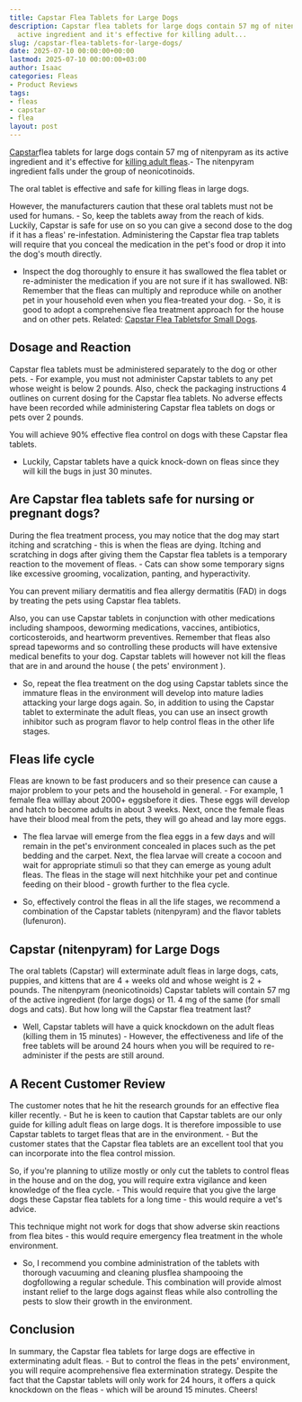 ```yaml
---
title: Capstar Flea Tablets for Large Dogs
description: Capstar flea tablets for large dogs contain 57 mg of nitenpyram as its
  active ingredient and it's effective for killing adult...
slug: /capstar-flea-tablets-for-large-dogs/
date: 2025-07-10 00:00:00+00:00
lastmod: 2025-07-10 00:00:00+03:00
author: Isaac
categories: Fleas
- Product Reviews
tags:
- fleas
- capstar
- flea
layout: post
---
```

[Capstar](https://pestpolicy.com/capstar-flea-tablets-for-small-dogs/)flea tablets for large dogs contain 57 mg of nitenpyram as its active ingredient and it's effective for [killing adult fleas](https://pestpolicy.com/how-to-kill-fleas-on-dogs-naturally-safe-and-fast/).- The nitenpyram ingredient falls under the group of neonicotinoids.

The oral tablet is effective and safe for killing fleas in large dogs.

However, the manufacturers caution that these oral tablets must not be used for humans. - So, keep the tablets away from the reach of kids. Luckily, Capstar is safe for use on so you can give a second dose to the dog if it has a fleas' re-infestation. Administering the Capstar flea trap tablets will require that you conceal the medication in the pet's food or drop it into the dog's mouth directly.

- Inspect the dog thoroughly to ensure it has swallowed the flea tablet or re-administer the medication if you are not sure if it has swallowed. NB: Remember that the fleas can multiply and reproduce while on another pet in your household even when you flea-treated your dog. - So, it is good to adopt a comprehensive flea treatment approach for the house and on other pets. Related: [Capstar Flea Tabletsfor Small Dogs](https://pestpolicy.com/capstar-flea-tablets-for-small-dogs/).

##  Dosage and Reaction

Capstar flea tablets must be administered separately to the dog or other pets. - For example, you must not administer Capstar tablets to any pet whose weight is below 2 pounds. Also, check the packaging instructions 4 outlines on current dosing for the Capstar flea tablets. No adverse effects have been recorded while administering Capstar flea tablets on dogs or pets over 2 pounds.

You will achieve 90% effective flea control on dogs with these Capstar flea tablets.

- Luckily, Capstar tablets have a quick knock-down on fleas since they will kill the bugs in just 30 minutes.

##  Are Capstar flea tablets safe for nursing or pregnant dogs?

During the flea treatment process, you may notice that the dog may start itching and scratching - this is when the fleas are dying. Itching and scratching in dogs after giving them the Capstar flea tablets is a temporary reaction to the movement of fleas. - Cats can show some temporary signs like excessive grooming, vocalization, panting, and hyperactivity.

You can prevent miliary dermatitis and flea allergy dermatitis (FAD) in dogs by treating the pets using Capstar flea tablets.

Also, you can use Capstar tablets in conjunction with other medications including shampoos, deworming medications, vaccines, antibiotics, corticosteroids, and heartworm preventives. Remember that fleas also spread tapeworms and so controlling these products will have extensive medical benefits to your dog. Capstar tablets will however not kill the fleas that are in and around the house ( the pets' environment ).

- So, repeat the flea treatment on the dog using Capstar tablets since the immature fleas in the environment will develop into mature ladies attacking your large dogs again. So, in addition to using the Capstar tablet to exterminate the adult fleas, you can use an insect growth inhibitor such as program flavor to help control fleas in the other life stages.

##  Fleas life cycle

Fleas are known to be fast producers and so their presence can cause a major problem to your pets and the household in general. - For example, 1 female flea willlay about 2000+ eggsbefore it dies. These eggs will develop and hatch to become adults in about 3 weeks. Next, once the female fleas have their blood meal from the pets, they will go ahead and lay more eggs.

- The flea larvae will emerge from the flea eggs in a few days and will remain in the pet's environment concealed in places such as the pet bedding and the carpet. Next, the flea larvae will create a cocoon and wait for appropriate stimuli so that they can emerge as young adult fleas. The fleas in the stage will next hitchhike your pet and continue feeding on their blood - growth further to the flea cycle.

- So, effectively control the fleas in all the life stages, we recommend a combination of the Capstar tablets (nitenpyram) and the flavor tablets (lufenuron).

##  Capstar (nitenpyram) for Large Dogs

The oral tablets (Capstar) will exterminate adult fleas in large dogs, cats, puppies, and kittens that are 4 + weeks old and whose weight is 2 + pounds. The nitenpyram (neonicotinoids) Capstar tablets will contain 57 mg of the active ingredient (for large dogs) or 11. 4 mg of the same (for small dogs and cats). But how long will the Capstar flea treatment last?

- Well, Capstar tablets will have a quick knockdown on the adult fleas (killing them in 15 minutes) - However, the effectiveness and life of the free tablets will be around 24 hours when you will be required to re-administer if the pests are still around.

##  A Recent Customer Review

The customer notes that he hit the research grounds for an effective flea killer recently. - But he is keen to caution that Capstar tablets are our only guide for killing adult fleas on large dogs. It is therefore impossible to use Capstar tablets to target fleas that are in the environment. - But the customer states that the Capstar flea tablets are an excellent tool that you can incorporate into the flea control mission.

So, if you're planning to utilize mostly or only cut the tablets to control fleas in the house and on the dog, you will require extra vigilance and keen knowledge of the flea cycle. - This would require that you give the large dogs these Capstar flea tablets for a long time - this would require a vet's advice.

This technique might not work for dogs that show adverse skin reactions from flea bites - this would require emergency flea treatment in the whole environment.

- So, I recommend you combine administration of the tablets with thorough vacuuming and cleaning plusflea shampooing the dogfollowing a regular schedule. This combination will provide almost instant relief to the large dogs against fleas while also controlling the pests to slow their growth in the environment.

##  Conclusion

In summary, the Capstar flea tablets for large dogs are effective in exterminating adult fleas. - But to control the fleas in the pets' environment, you will require acomprehensive flea extermination strategy. Despite the fact that the Capstar tablets will only work for 24 hours, it offers a quick knockdown on the fleas - which will be around 15 minutes. Cheers!